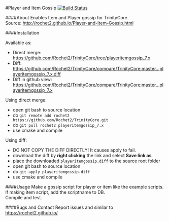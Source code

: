 #Player and Item Gossip [![Build Status](https://travis-ci.org/Rochet2/TrinityCore.svg?branch=playeritemgossip_7.x)](https://travis-ci.org/Rochet2/TrinityCore)

####About
Enables Item and Player gossip for TrinityCore.<br />
Source: http://rochet2.github.io/Player-and-Item-Gossip.html

####Installation

Available as:
- Direct merge: https://github.com/Rochet2/TrinityCore/tree/playeritemgossip_7.x
- Diff: https://github.com/Rochet2/TrinityCore/compare/TrinityCore:master...playeritemgossip_7.x.diff
- Diff in github view: https://github.com/Rochet2/TrinityCore/compare/TrinityCore:master...playeritemgossip_7.x

Using direct merge:
- open git bash to source location
- do `git remote add rochet2 https://github.com/Rochet2/TrinityCore.git`
- do `git pull rochet2 playeritemgossip_7.x`
- use cmake and compile

Using diff:
- DO NOT COPY THE DIFF DIRECTLY! It causes apply to fail.
- download the diff by __right clicking__ the link and select __Save link as__
- place the downloaded `playeritemgossip.diff` to the source root folder
- open git bash to source location
- do `git apply playeritemgossip.diff`
- use cmake and compile

####Usage
Make a gossip script for player or item like the example scripts.<br/>
If making item script, add the scriptname to DB.<br/>
Compile and test.

####Bugs and Contact
Report issues and similar to https://rochet2.github.io/
